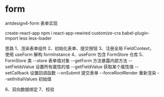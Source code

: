 # form

antdesign4-form 表单实现

create-react-app
npm i react-app-rewired customize-cra babel-plugin-import less less-loader

思路
1、渲染表单组件
2、初始化表单、提交按钮
3、注册全局 FieldContext， 使用 useForm 解构 formInstance
4、useForm 包含 FormStore 仓库
5、FormStore 类
--store 表单值对象
--getForm 方法暴露内部方法
--setFieldsValue 设置所有属性的值
--getFieldValue 获取某个属性值
--setCallback 设置回调函数
--onSubmit 提交表单
--forceRootRender 重新渲染
--setInitialValues 初始值

6、双向数据绑定
7、校验
